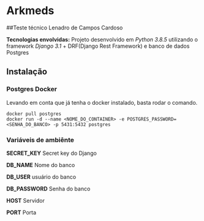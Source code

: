 # Arkmeds

##Teste técnico Lenadro de Campos Cardoso


**Tecnologias envolvidas:**
Projeto desenvolvido em _Python 3.8.5_ utilizando o framework _Django 3.1_ + DRF(Django Rest Framework) e banco de dados Postgres

## Instalação
### Postgres Docker
Levando em conta que já tenha o docker instalado, basta rodar o comando.
```shell
docker pull postgres
docker run -d --name <NOME_DO_CONTAINER> -e POSTGRES_PASSWORD=<SENHA_DO_BANCO> -p 5431:5432 postgres
```
### Variáveis de ambiênte
**SECRET_KEY** Secret key do Django

**DB_NAME** Nome do banco

**DB_USER** usuário do banco

**DB_PASSWORD** Senha do banco

**HOST** Servidor

**PORT** Porta
